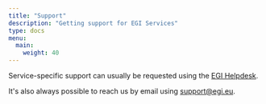 ```yaml
---
title: "Support"
description: "Getting support for EGI Services"
type: docs
menu:
  main:
    weight: 40
---
```


Service-specific support can usually be requested using the
[EGI Helpdesk](../internal/helpdesk).

It's also always possible to reach us by email using
[support@egi.eu](support@egi.eu).
